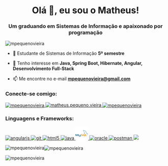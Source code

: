 <h1 align = "center"> Olá 👋, eu sou o Matheus! </h1>
<h3 align = "center"> Um graduando em Sistemas de Informação e apaixonado por programação </h3>

<p align = "left"> <img src = "https://komarev.com/ghpvc/?username=mpequenovieira&label=Profile%20views&color=0e75b6&style=flat" alt = "mpequenovieira" /> </p>

- 🌱 Estudante de Sistemas de Informação <b>5º semestre</b>

- 💬 Tenho interesse em <b> Java, Spring Boot, Hibernate, Angular, Desenvolvimento Full-Stack </b>

- 📫 Me encontre no e-mail <b>mpequenovieira@gmail.com</b>

<h3 align = "left"> Conecte-se comigo: </h3>
<p align = "left">
<a href="https://linkedin.com/in/mpequenovieira" target="blank"> <img align = "center" src = "https://raw.githubusercontent.com/rahuldkjain/github-profile-readme -generator / neutral-icons / src / images / icons / Social / linked-in-alt.svg "alt =" mpequenovieira "height =" 30 "width =" 40 "/> </a>
<a href =" https : //fb.com/matheus.pequeno.vieira "target =" blank "> <img align =" center "src =" https://raw.githubusercontent.com/rahuldkjain/github-profile-readme-generator/neutro -icons / src / images / icons / Social / facebook.svg "alt =" matheus.pequeno.vieira "height =" 30 "width =" 40 "/> </a>
<a href =" https: // instagram .com / mpequenovieira "target =" blank "> <img align = "center" src = "https://raw.githubusercontent.com/rahuldkjain/github-profile-readme-generator/neutral-icons/src/images/icons/Social/instagram.svg" alt = "mpequenovieira" altura = "30" largura = "40" /> </a>
</p>

<h3 align = "left"> Linguagens e Frameworks: </h3>
<p align = "left"> <a href="https://angular.io" target="_blank"> <img src = "https://raw.githubusercontent.com/devicons/devicon/master/icons/ angularjs / angularjs-original-wordmark.svg "alt =" angularjs "width =" 40 "height =" 40 "/> <a href =" https://git-scm.com/ "target =" _blank "> <img src =" https://www.vectorlogo.zone/logos/git-scm/git-scm-icon.svg "alt =" git "width =" 40 "height =" 40 "/> <a href="https://www.w3.org/html/" target="_blank"> <img src = "https://raw.githubusercontent.com/devicons/devicon/master/icons/ html5 / html5-original-wordmark.svg "alt ="html5 "width =" 40 "height =" 40 "/> <a href="https://www.java.com" target="_blank"> <img src =" https: // raw. githubusercontent.com/devicons/devicon/master/icons/java/java-original.svg "alt =" java "width =" 40 "height =" 40 "/> <a href =" https: // www.mysql.com/ "target =" _ blank "> <img src =" https://raw.githubusercontent.com/devicons/devicon/master/icons/mysql/mysql-original-wordmark.svg "alt =" mysql "width =" 40 "height =" 40 "/> <a href="https://www.oracle.com/" target="_blank"> <img src =" https: // raw. githubusercontent.com / devicons / devicon / master / icons / oracle / oracle-original.svg "alt =" oracle "width =" 40 "height =" 40 "/> <a href =" https: // carteiro. com "target =" _ blank "> <img src =" https://www.vectorlogo.zone/logos/getpostman/getpostman-icon.svg "alt =" postman "width =" 40 "height =" 40 "/> <a href="https://spring.io/" target="_blank"> <img src = "https://www.vectorlogo.zone/logos/springio/springio-icon.svg"> </p></a> </p>

<p> <img align = "left" src = "https://github-readme-stats.vercel.app/api/top-langs?username=mpequenovieira&show_icons=true&theme=dark&locale=en&layout=compact" alt = "mpequenovieira" /> </p>

<p> <img align = "center" src = "https://github-readme-stats.vercel.app/api?username=mpequenovieira&show_icons=true&theme=dark&locale=en" alt = " mpequenovieira "/> </p>

<p> <img align =" center "src =" https://github-readme-streak-stats.herokuapp.com/?user=mpequenovieira&theme=dark "alt =" mpequenovieira "/ > </p>
